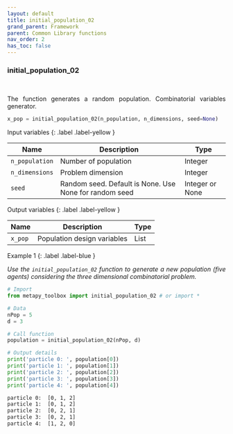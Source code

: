 ```yaml
---
layout: default
title: initial_population_02
grand_parent: Framework
parent: Common Library functions
nav_order: 2
has_toc: false
---
```


<!--Don't delete ths script-->
<script src = "https://polyfill.io/v3/polyfill.min.js?features=es6"></script>
<script id = "MathJax-script" async src="https://cdn.jsdelivr.net/npm/mathjax@3/es5/tex-mml-chtml.js"></script>
<!--Don't delete ths script-->

<h3>initial_population_02</h3>

<br>

<p align = "justify">
    The function generates a random population. Combinatorial variables generator.
</p>

```python
x_pop = initial_population_02(n_population, n_dimensions, seed=None)
```

Input variables
{: .label .label-yellow }

<table style = "width:100%">
    <thead>
      <tr>
        <th>Name</th>
        <th>Description</th>
        <th>Type</th>
      </tr>
    </thead>
    <tr>
        <td><code>n_population</code></td>
        <td>Number of population</td>
        <td>Integer</td>
    </tr>
    <tr>
        <td><code>n_dimensions</code></td>
        <td>Problem dimension</td>
        <td>Integer</td>
    </tr>  
    <tr>
        <td><code>seed</code></td>
        <td>Random seed. Default is None. Use None for random seed</td>
        <td>Integer or None</td>
    </tr>
</table>

Output variables
{: .label .label-yellow }

<table style = "width:100%">
    <thead>
      <tr>
        <th>Name</th>
        <th>Description</th>
        <th>Type</th>
      </tr>
    </thead>
    <tr>
        <td><code>x_pop</code></td>
        <td>Population design variables</td>
        <td>List</td>
    </tr>
</table>

Example 1
{: .label .label-blue }

<p align = "justify">
    <i>
        Use the <code>initial_population_02</code> function to generate a new population (five agents) considering the three dimensional combinatorial problem. 
    </i>
</p>

```python
# Import 
from metapy_toolbox import initial_population_02 # or import *

# Data
nPop = 5
d = 3

# Call function
population = initial_population_02(nPop, d)

# Output details
print('particle 0: ', population[0])
print('particle 1: ', population[1])
print('particle 2: ', population[2])
print('particle 3: ', population[3])
print('particle 4: ', population[4])
```

```bash
particle 0:  [0, 1, 2]
particle 1:  [0, 1, 2]
particle 2:  [0, 2, 1]
particle 3:  [0, 2, 1]
particle 4:  [1, 2, 0]
```
